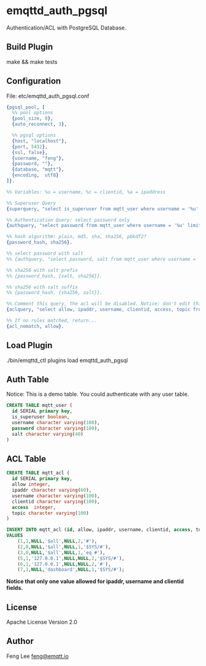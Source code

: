
emqttd_auth_pgsql
=================

Authentication/ACL with PostgreSQL Database.

Build Plugin
------------

make && make tests

Configuration
-------------

File: etc/emqttd_auth_pgsql.conf

```erlang
{pgsql_pool, [
  %% pool options
  {pool_size, 8},
  {auto_reconnect, 3},

  %% pgsql options
  {host, "localhost"},
  {port, 5432},
  {ssl, false},
  {username, "feng"},
  {password, ""},
  {database, "mqtt"},
  {encoding,  utf8}
]}.

%% Variables: %u = username, %c = clientid, %a = ipaddress

%% Superuser Query
{superquery, "select is_superuser from mqtt_user where username = '%u' limit 1"}.

%% Authentication Query: select password only
{authquery, "select password from mqtt_user where username = '%u' limit 1"}.

%% hash algorithm: plain, md5, sha, sha256, pbkdf2?
{password_hash, sha256}.

%% select password with salt
%% {authquery, "select password, salt from mqtt_user where username = '%u'"}.

%% sha256 with salt prefix
%% {password_hash, {salt, sha256}}.

%% sha256 with salt suffix
%% {password_hash, {sha256, salt}}.

%% Comment this query, the acl will be disabled. Notice: don't edit this query!
{aclquery, "select allow, ipaddr, username, clientid, access, topic from mqtt_acl where ipaddr = '%a' or username = '%u' or username = '$all' or clientid = '%c'"}.

%% If no rules matched, return...
{acl_nomatch, allow}.
```

Load Plugin
-----------

./bin/emqttd_ctl plugins load emqttd_auth_pgsql

Auth Table
----------

Notice: This is a demo table. You could authenticate with any user table.

```sql
CREATE TABLE mqtt_user (
  id SERIAL primary key,
  is_superuser boolean,
  username character varying(100),
  password character varying(100),
  salt character varying(40)
) 
```

ACL Table
---------

```sql
CREATE TABLE mqtt_acl (
  id SERIAL primary key,
  allow integer,
  ipaddr character varying(60),
  username character varying(100),
  clientid character varying(100),
  access  integer,
  topic character varying(100)
) 

INSERT INTO mqtt_acl (id, allow, ipaddr, username, clientid, access, topic)
VALUES
	(1,1,NULL,'$all',NULL,2,'#'),
	(2,0,NULL,'$all',NULL,1,'$SYS/#'),
	(3,0,NULL,'$all',NULL,1,'eq #'),
	(5,1,'127.0.0.1',NULL,NULL,2,'$SYS/#'),
	(6,1,'127.0.0.1',NULL,NULL,2,'#'),
	(7,1,NULL,'dashboard',NULL,1,'$SYS/#');
```

**Notice that only one value allowed for ipaddr, username and clientid fields.**

License
-------

Apache License Version 2.0

Author
------

Feng Lee <feng@emqtt.io>

